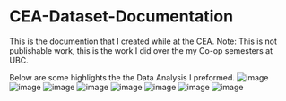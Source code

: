 # CEA-Dataset-Documentation

This is the documention that I created while at the CEA. Note: This is not publishable work, this is the work I did over the my Co-op semesters at UBC.

Below are some highlights the the Data Analysis I preformed. 
![image](https://user-images.githubusercontent.com/20325116/206877136-0ac21d63-1043-420d-bcfd-1c10d2073693.png)
![image](https://user-images.githubusercontent.com/20325116/206877149-541c8983-5562-43cd-af19-194b9677f197.png)
![image](https://user-images.githubusercontent.com/20325116/206877157-c4e2d621-a932-41d3-8656-b7043fcf6332.png)
![image](https://user-images.githubusercontent.com/20325116/206877164-cf2d5ade-7fe7-4f17-b8b2-c6b54e096978.png)
![image](https://user-images.githubusercontent.com/20325116/206877174-4ea16c26-dc1a-44f1-ada7-cd7aa247816f.png)
![image](https://user-images.githubusercontent.com/20325116/206877182-dcb29119-3695-4d4d-b71b-c4755e6dde7c.png)
![image](https://user-images.githubusercontent.com/20325116/206877188-0278245d-f3c6-42f0-99ef-b250293b33ed.png)
![image](https://user-images.githubusercontent.com/20325116/206877101-d972dc86-0e8c-4899-b8c9-582a2502496d.png)


